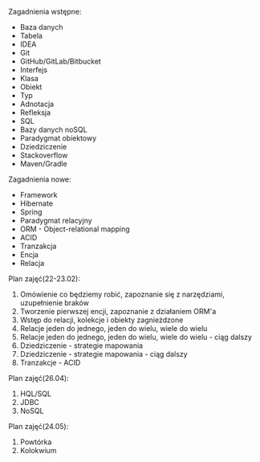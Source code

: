 Zagadnienia wstępne:
- Baza danych
- Tabela
- IDEA
- Git
- GitHub/GitLab/Bitbucket
- Interfejs
- Klasa
- Obiekt
- Typ
- Adnotacja
- Refleksja
- SQL
- Bazy danych noSQL
- Paradygmat obiektowy
- Dziedziczenie
- Stackoverflow
- Maven/Gradle

Zagadnienia nowe:
- Framework
- Hibernate
- Spring
- Paradygmat relacyjny
- ORM - Object-relational mapping
- ACID
- Tranzakcja
- Encja
- Relacja

Plan zajęć(22-23.02):
1. Omówienie co będziemy robić, zapoznanie się z narzędziami, uzupełnienie braków
2. Tworzenie pierwszej encji, zapoznanie z działaniem ORM'a
3. Wstęp do relacji, kolekcje i obiekty zagnieżdzone
4. Relacje jeden do jednego, jeden do wielu, wiele do wielu
5. Relacje jeden do jednego, jeden do wielu, wiele do wielu - ciąg dalszy
6. Dziedziczenie - strategie mapowania
7. Dziedziczenie - strategie mapowania - ciąg dalszy
8. Tranzakcje - ACID

Plan zajęć(26.04):
1. HQL/SQL
2. JDBC
3. NoSQL

Plan zajęć(24.05):
1. Powtórka
2. Kolokwium
